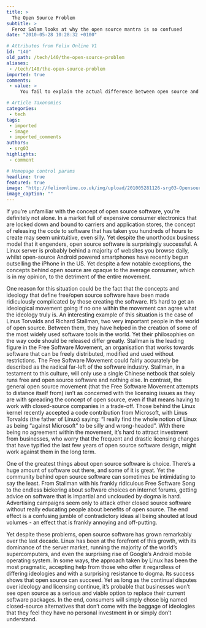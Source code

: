 ```yaml
---
title: >
  The Open Source Problem
subtitle: >
  Feroz Salam looks at why the open source mantra is so confused
date: "2010-05-28 10:28:32 +0100"

# Attributes from Felix Online V1
id: "140"
old_path: /tech/140/the-open-source-problem
aliases:
 - /tech/140/the-open-source-problem
imported: true
comments:
 - value: >
     You fail to explain the actual difference between open source and free software! <br>Also Stallman and Torvalds are not opposed in the way you claim. Stallman has also shown willingness to work with primarily closed source companies as long as the work is licensed under a free software license. In addition to this the Linux kernel is licensed under the GPL3, a license toughly approved of by Stallman! <br>Open source software = software you are allowed to look at the source code of. <br>Free Software = open source software you are free to modify and redistribute as long as you keep the software free software. This allows you to improve and add features and then share you improvements with others. This has lead to the most complex operating system on the planet and arguably the best operating system and tools ever developed. <br> ,Hey James, <br> <br>Valid point about the difference between open source and free software - I didn't mention it because the differences are extremely nuanced. For example, take a look at this: ht

# Article Taxonomies
categories:
 - tech
tags:
 - imported
 - image
 - imported_comments
authors:
 - srg03
highlights:
 - comment

# Homepage control params
headline: true
featured: true
image: "http://felixonline.co.uk/img/upload/201005281126-srg03-Opensour.jpg"
image_caption: ""
---
```


If you’re unfamiliar with the concept of open source software, you’re definitely not alone. In a market full of expensive consumer electronics that are locked down and bound to carriers and application stores, the concept of releasing the code to software that has taken you hundreds of hours to create may seem unintuitive, even silly. Yet despite the unorthodox business model that it engenders, open source software is surprisingly successful. A Linux server is probably behind a majority of websites you browse daily, whilst open-source Android powered smartphones have recently begun outselling the iPhone in the US. Yet despite a few notable exceptions, the concepts behind open source are opaque to the average consumer, which is in my opinion, to the detriment of the entire movement.

One reason for this situation could be the fact that the concepts and ideology that define free/open source software have been made ridiculously complicated by those creating the software. It’s hard to get an ideological movement going if no one within the movement can agree what the ideology truly is. An interesting example of this situation is the case of Linus Torvalds and Richard Stallman, two very important people in the world of open source. Between them, they have helped in the creation of some of the most widely used software tools in the world. Yet their philosophies on the way code should be released differ greatly. Stallman is the leading figure in the Free Software Movement, an organisation that works towards software that can be freely distributed, modified and used without restrictions. The Free Software Movement could fairly accurately be described as the radical far-left of the software industry. Stallman, in a testament to this culture, will only use a single Chinese netbook that solely runs free and open source software and nothing else. In contrast, the general open source movement (that the Free Software Movement attempts to distance itself from) isn’t as concerned with the licensing issues as they are with spreading the concept of open source, even if that means having to work with closed-source companies in a trade-off. Those behind the Linux kernel recently accepted a code contribution from Microsoft, with Linus Torvalds (the father of Linux) saying: “I really find the whole notion of Linux as being “against Microsoft” to be silly and wrong-headed”. With there being no agreement within the movement, it’s hard to attract investment from businesses, who worry that the frequent and drastic licensing changes that have typified the last few years of open source software design, might work against them in the long term.

One of the greatest things about open source software is choice. There’s a huge amount of software out there, and some of it is great. Yet the community behind open source software can sometimes be intimidating to say the least. From Stallman with his frankly ridiculous Free Software Song to the endless bickering about software choices on internet forums, getting advice on software that is impartial and unclouded by dogma is hard. Advertising campaigns seem only to attack other closed source software without really educating people about benefits of open source. The end effect is a confusing jumble of contradictory ideas all being shouted at loud volumes - an effect that is frankly annoying and off-putting.

Yet despite these problems, open source software has grown remarkably over the last decade. Linux has been at the forefront of this growth, with its dominance of the server market, running the majority of the world’s supercomputers, and even the surprising rise of Google’s Android mobile operating system. In some ways, the approach taken by Linux has been the most pragmatic, accepting help from those who offer it regardless of differing ideologies and with a surprising resistance to dogma. Its success shows that open source can succeed. Yet as long as the continual disputes over ideology and licensing continue, it’s probable that businesses won’t see open source as a serious and viable option to replace their current software packages. In the end, consumers will simply chose big named closed-source alternatives that don’t come with the baggage of ideologies that they feel they have no personal investment in or simply don’t understand.
